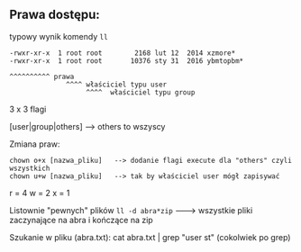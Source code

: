 ## Prawa dostępu:
typowy wynik komendy `ll`

```
-rwxr-xr-x  1 root root        2168 lut 12  2014 xzmore*
-rwxr-xr-x  1 root root       10376 sty 31  2016 ybmtopbm*

^^^^^^^^^^ prawa
              ^^^^ właściciel typu user
                   ^^^^  właściciel typu group
```

3 x 3 flagi

[user|group|others]   --> others to wszyscy
                   

Zmiana praw:
```
chown o+x [nazwa_pliku]   --> dodanie flagi execute dla "others" czyli wszystkich
chown u+w [nazwa_pliku]   --> tak by właściciel user mógł zapisywać
```

r = 4
w = 2
x = 1

Listownie "pewnych" plików
`ll -d abra*zip`   ---> wszystkie pliki zaczynające na abra i kończące na zip

Szukanie w pliku (abra.txt):
cat abra.txt | grep "user st" 
(cokolwiek po grep)
                   
